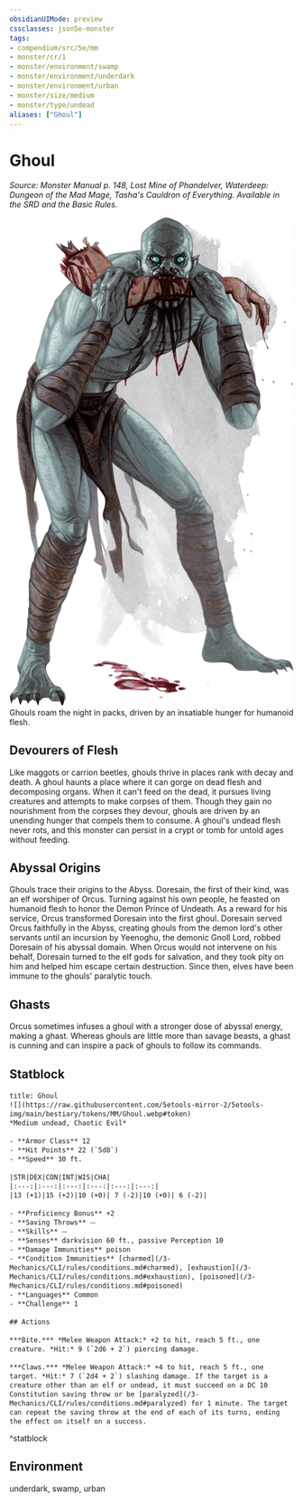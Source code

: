 ```yaml
---
obsidianUIMode: preview
cssclasses: json5e-monster
tags:
- compendium/src/5e/mm
- monster/cr/1
- monster/environment/swamp
- monster/environment/underdark
- monster/environment/urban
- monster/size/medium
- monster/type/undead
aliases: ["Ghoul"]
---
```

# Ghoul
*Source: Monster Manual p. 148, Lost Mine of Phandelver, Waterdeep: Dungeon of the Mad Mage, Tasha's Cauldron of Everything. Available in the SRD and the Basic Rules.*  

![](https://raw.githubusercontent.com/5etools-mirror-2/5etools-img/main/bestiary/MM/Ghoul.webp#right)  
Ghouls roam the night in packs, driven by an insatiable hunger for humanoid flesh.

## Devourers of Flesh

Like maggots or carrion beetles, ghouls thrive in places rank with decay and death. A ghoul haunts a place where it can gorge on dead flesh and decomposing organs. When it can't feed on the dead, it pursues living creatures and attempts to make corpses of them. Though they gain no nourishment from the corpses they devour, ghouls are driven by an unending hunger that compels them to consume. A ghoul's undead flesh never rots, and this monster can persist in a crypt or tomb for untold ages without feeding.

## Abyssal Origins

Ghouls trace their origins to the Abyss. Doresain, the first of their kind, was an elf worshiper of Orcus. Turning against his own people, he feasted on humanoid flesh to honor the Demon Prince of Undeath. As a reward for his service, Orcus transformed Doresain into the first ghoul. Doresain served Orcus faithfully in the Abyss, creating ghouls from the demon lord's other servants until an incursion by Yeenoghu, the demonic Gnoll Lord, robbed Doresain of his abyssal domain. When Orcus would not intervene on his behalf, Doresain turned to the elf gods for salvation, and they took pity on him and helped him escape certain destruction. Since then, elves have been immune to the ghouls' paralytic touch.

## Ghasts

Orcus sometimes infuses a ghoul with a stronger dose of abyssal energy, making a ghast. Whereas ghouls are little more than savage beasts, a ghast is cunning and can inspire a pack of ghouls to follow its commands.


## Statblock

```ad-statblock
title: Ghoul
![](https://raw.githubusercontent.com/5etools-mirror-2/5etools-img/main/bestiary/tokens/MM/Ghoul.webp#token)
*Medium undead, Chaotic Evil*

- **Armor Class** 12 
- **Hit Points** 22 (`5d8`) 
- **Speed** 30 ft.

|STR|DEX|CON|INT|WIS|CHA|
|:---:|:---:|:---:|:---:|:---:|:---:|
|13 (+1)|15 (+2)|10 (+0)| 7 (-2)|10 (+0)| 6 (-2)|

- **Proficiency Bonus** +2
- **Saving Throws** ⏤
- **Skills** ⏤
- **Senses** darkvision 60 ft., passive Perception 10
- **Damage Immunities** poison
- **Condition Immunities** [charmed](/3-Mechanics/CLI/rules/conditions.md#charmed), [exhaustion](/3-Mechanics/CLI/rules/conditions.md#exhaustion), [poisoned](/3-Mechanics/CLI/rules/conditions.md#poisoned)
- **Languages** Common
- **Challenge** 1

## Actions

***Bite.*** *Melee Weapon Attack:* +2 to hit, reach 5 ft., one creature. *Hit:* 9 (`2d6 + 2`) piercing damage.

***Claws.*** *Melee Weapon Attack:* +4 to hit, reach 5 ft., one target. *Hit:* 7 (`2d4 + 2`) slashing damage. If the target is a creature other than an elf or undead, it must succeed on a DC 10 Constitution saving throw or be [paralyzed](/3-Mechanics/CLI/rules/conditions.md#paralyzed) for 1 minute. The target can repeat the saving throw at the end of each of its turns, ending the effect on itself on a success.
```
^statblock

## Environment

underdark, swamp, urban